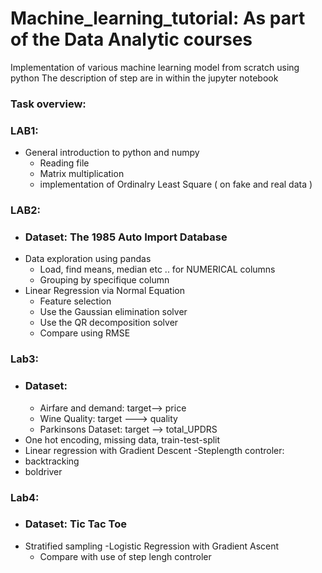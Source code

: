 # Machine_learning_tutorial: As part of the Data Analytic courses 
Implementation of various machine learning model from scratch using python
The description of step are in within the jupyter notebook
### Task overview:
### LAB1:
  - General introduction to python and numpy 
    - Reading file 
    - Matrix multiplication
    - implementation of Ordinalry Least Square ( on fake and real data )
### LAB2:
  - ### Dataset: The 1985 Auto Import Database
  - Data exploration using pandas 
    - Load, find means, median etc .. for NUMERICAL columns
    - Grouping by specifique column 
 - Linear Regression via Normal Equation 
    - Feature selection 
    - Use the Gaussian elimination solver 
    - Use the QR decomposition solver 
    - Compare using RMSE
### Lab3:
  - ### Dataset:
    - Airfare and demand: target--> price
    - Wine Quality: target ---> quality
    - Parkinsons Dataset: target --> total_UPDRS
 - One hot encoding, missing data, train-test-split 
 - Linear regression with Gradient Descent
 -Steplength controler:
  - backtracking 
  - boldriver
### Lab4:
  - ### Dataset: Tic Tac Toe
  - Stratified sampling 
  -Logistic Regression with Gradient Ascent
    - Compare with use of step lengh controler 
  
 
 
